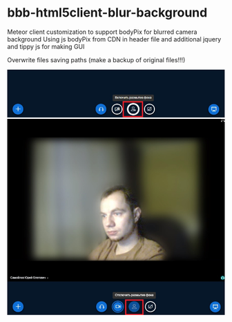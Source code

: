 # bbb-html5client-blur-background
Meteor client customization to support bodyPix for blurred camera background
Using js bodyPix from CDN in header file and additional jquery and tippy js for making GUI

Overwrite files saving paths (make a backup of original files!!!)

![Screenshot1](https://github.com/drlight17/bbb-html5client-blur-background/blob/main/screenshot1.jpg)
![Screenshot2](https://github.com/drlight17/bbb-html5client-blur-background/blob/main/screenshot2.jpg)
